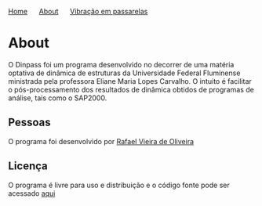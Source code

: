 [Home](./) &nbsp;&nbsp;&nbsp;&nbsp;  [About](./about.html) &nbsp;&nbsp;&nbsp;&nbsp; [Vibração em passarelas](./gallery.html)

# About
O Dinpass foi um programa desenvolvido no decorrer de uma matéria optativa de dinâmica de estruturas da Universidade Federal Fluminense ministrada pela professora Eliane Maria Lopes Carvalho. O intuito é facilitar o pós-processamento dos resultados de dinâmica obtidos de programas de análise, tais como o SAP2000.

## Pessoas
O programa foi desenvolvido por [Rafael Vieira de Oliveira](http://lattes.cnpq.br/1851035547350298)

## Licença
O programa é livre para uso e distribuição e o código fonte pode ser acessado [aqui](https://github.com/Rfaelv/Dinpass)
